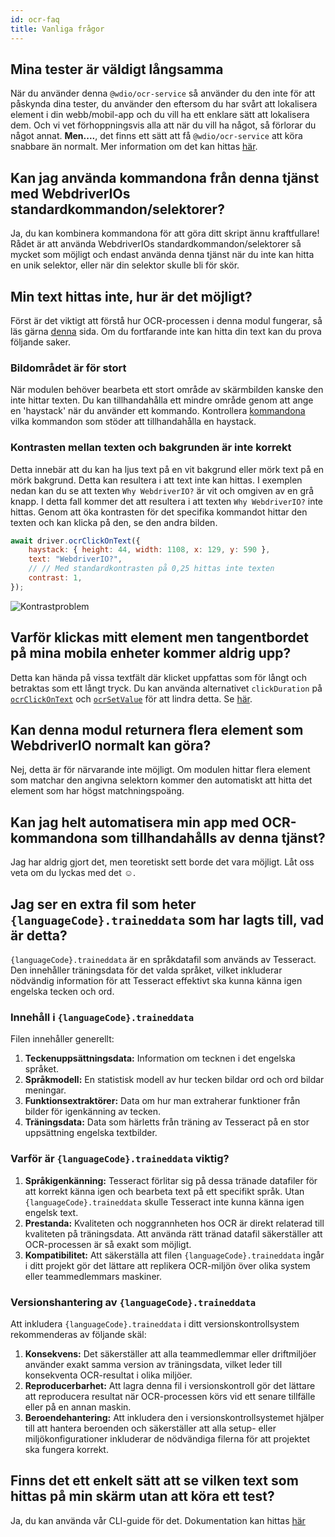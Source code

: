 ```yaml
---
id: ocr-faq
title: Vanliga frågor
---
```


## Mina tester är väldigt långsamma

När du använder denna `@wdio/ocr-service` så använder du den inte för att påskynda dina tester, du använder den eftersom du har svårt att lokalisera element i din webb/mobil-app och du vill ha ett enklare sätt att lokalisera dem. Och vi vet förhoppningsvis alla att när du vill ha något, så förlorar du något annat. **Men....**, det finns ett sätt att få `@wdio/ocr-service` att köra snabbare än normalt. Mer information om det kan hittas [här](./more-test-optimization).

## Kan jag använda kommandona från denna tjänst med WebdriverIOs standardkommandon/selektorer?

Ja, du kan kombinera kommandona för att göra ditt skript ännu kraftfullare! Rådet är att använda WebdriverIOs standardkommandon/selektorer så mycket som möjligt och endast använda denna tjänst när du inte kan hitta en unik selektor, eller när din selektor skulle bli för skör.

## Min text hittas inte, hur är det möjligt?

Först är det viktigt att förstå hur OCR-processen i denna modul fungerar, så läs gärna [denna](./ocr-testing) sida. Om du fortfarande inte kan hitta din text kan du prova följande saker.

### Bildområdet är för stort

När modulen behöver bearbeta ett stort område av skärmbilden kanske den inte hittar texten. Du kan tillhandahålla ett mindre område genom att ange en 'haystack' när du använder ett kommando. Kontrollera [kommandona](./ocr-click-on-text) vilka kommandon som stöder att tillhandahålla en haystack.

### Kontrasten mellan texten och bakgrunden är inte korrekt

Detta innebär att du kan ha ljus text på en vit bakgrund eller mörk text på en mörk bakgrund. Detta kan resultera i att text inte kan hittas. I exemplen nedan kan du se att texten `Why WebdriverIO?` är vit och omgiven av en grå knapp. I detta fall kommer det att resultera i att texten `Why WebdriverIO?` inte hittas. Genom att öka kontrasten för det specifika kommandot hittar den texten och kan klicka på den, se den andra bilden.

```js
await driver.ocrClickOnText({
    haystack: { height: 44, width: 1108, x: 129, y: 590 },
    text: "WebdriverIO?",
    // // Med standardkontrasten på 0,25 hittas inte texten
    contrast: 1,
});
```

![Kontrastproblem](/img/ocr/increased-contrast.jpg)

## Varför klickas mitt element men tangentbordet på mina mobila enheter kommer aldrig upp?

Detta kan hända på vissa textfält där klicket uppfattas som för långt och betraktas som ett långt tryck. Du kan använda alternativet `clickDuration` på [`ocrClickOnText`](./ocr-click-on-text) och [`ocrSetValue`](./ocr-set-value) för att lindra detta. Se [här](./ocr-click-on-text#options).

## Kan denna modul returnera flera element som WebdriverIO normalt kan göra?

Nej, detta är för närvarande inte möjligt. Om modulen hittar flera element som matchar den angivna selektorn kommer den automatiskt att hitta det element som har högst matchningspoäng.

## Kan jag helt automatisera min app med OCR-kommandona som tillhandahålls av denna tjänst?

Jag har aldrig gjort det, men teoretiskt sett borde det vara möjligt. Låt oss veta om du lyckas med det ☺️.

## Jag ser en extra fil som heter `{languageCode}.traineddata` som har lagts till, vad är detta?

`{languageCode}.traineddata` är en språkdatafil som används av Tesseract. Den innehåller träningsdata för det valda språket, vilket inkluderar nödvändig information för att Tesseract effektivt ska kunna känna igen engelska tecken och ord.

### Innehåll i `{languageCode}.traineddata`

Filen innehåller generellt:

1. **Teckenuppsättningsdata:** Information om tecknen i det engelska språket.
1. **Språkmodell:** En statistisk modell av hur tecken bildar ord och ord bildar meningar.
1. **Funktionsextraktörer:** Data om hur man extraherar funktioner från bilder för igenkänning av tecken.
1. **Träningsdata:** Data som härletts från träning av Tesseract på en stor uppsättning engelska textbilder.

### Varför är `{languageCode}.traineddata` viktig?

1. **Språkigenkänning:** Tesseract förlitar sig på dessa tränade datafiler för att korrekt känna igen och bearbeta text på ett specifikt språk. Utan `{languageCode}.traineddata` skulle Tesseract inte kunna känna igen engelsk text.
1. **Prestanda:** Kvaliteten och noggrannheten hos OCR är direkt relaterad till kvaliteten på träningsdata. Att använda rätt tränad datafil säkerställer att OCR-processen är så exakt som möjligt.
1. **Kompatibilitet:** Att säkerställa att filen `{languageCode}.traineddata` ingår i ditt projekt gör det lättare att replikera OCR-miljön över olika system eller teammedlemmars maskiner.

### Versionshantering av `{languageCode}.traineddata`

Att inkludera `{languageCode}.traineddata` i ditt versionskontrollsystem rekommenderas av följande skäl:

1. **Konsekvens:** Det säkerställer att alla teammedlemmar eller driftmiljöer använder exakt samma version av träningsdata, vilket leder till konsekventa OCR-resultat i olika miljöer.
1. **Reproducerbarhet:** Att lagra denna fil i versionskontroll gör det lättare att reproducera resultat när OCR-processen körs vid ett senare tillfälle eller på en annan maskin.
1. **Beroendehantering:** Att inkludera den i versionskontrollsystemet hjälper till att hantera beroenden och säkerställer att alla setup- eller miljökonfigurationer inkluderar de nödvändiga filerna för att projektet ska fungera korrekt.

## Finns det ett enkelt sätt att se vilken text som hittas på min skärm utan att köra ett test?

Ja, du kan använda vår CLI-guide för det. Dokumentation kan hittas [här](./cli-wizard)